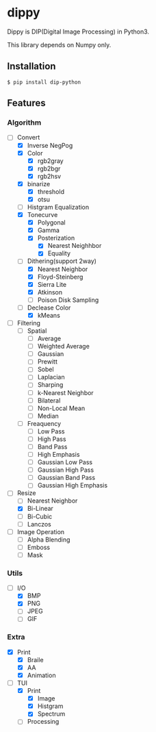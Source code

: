 # dippy

Dippy is DIP(Digital Image Processing) in Python3.

This library depends on Numpy only.


## Installation

```
$ pip install dip-python
```

## Features

### Algorithm

- [ ] Convert
    - [x] Inverse NegPog
    - [x] Color
        - [x] rgb2gray
        - [x] rgb2bgr
        - [x] rgb2hsv
    - [x] binarize
        - [x] threshold
        - [x] otsu
    - [ ] Histgram Equalization
    - [x] Tonecurve
        - [x] Polygonal
        - [x] Gamma
        - [x] Posterization
            - [x] Nearest Neighhbor
            - [x] Equality
    - [ ] Dithering(support 2way)
        - [x] Nearest Neighbor
        - [x] Floyd-Steinberg
        - [x] Sierra Lite
        - [x] Atkinson
        - [ ] Poison Disk Sampling
    - [ ] Declease Color
        - [x] kMeans
- [ ] Filtering
    - [ ] Spatial
        - [ ] Average
        - [ ] Weighted Average
        - [ ] Gaussian
        - [ ] Prewitt
        - [ ] Sobel
        - [ ] Laplacian
        - [ ] Sharping
        - [ ] k-Nearest Neighbor
        - [ ] Bilateral
        - [ ] Non-Local Mean
        - [ ] Median
    - [ ] Freaquency
        - [ ] Low Pass
        - [ ] High Pass
        - [ ] Band Pass
        - [ ] High Emphasis
        - [ ] Gaussian Low Pass
        - [ ] Gaussian High Pass
        - [ ] Gaussian Band Pass
        - [ ] Gaussian High Emphasis
- [ ] Resize
    - [ ] Nearest Neighbor
    - [x] Bi-Linear
    - [ ] Bi-Cubic
    - [ ] Lanczos
- [ ] Image Operation
    - [ ] Alpha Blending
    - [ ] Emboss
    - [ ] Mask

### Utils

- [ ] I/O
    - [x] BMP
    - [x] PNG
    - [ ] JPEG
    - [ ] GIF

### Extra

- [x] Print
    - [x] Braile
    - [x] AA
    - [x] Animation
- [ ] TUI
    - [x] Print
        - [x] Image
        - [x] Histgram
        - [x] Spectrum
    - [ ] Processing
